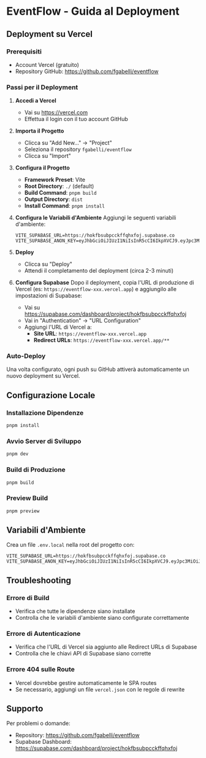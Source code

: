 # EventFlow - Guida al Deployment

## Deployment su Vercel

### Prerequisiti
- Account Vercel (gratuito)
- Repository GitHub: https://github.com/fgabelli/eventflow

### Passi per il Deployment

1. **Accedi a Vercel**
   - Vai su https://vercel.com
   - Effettua il login con il tuo account GitHub

2. **Importa il Progetto**
   - Clicca su "Add New..." → "Project"
   - Seleziona il repository `fgabelli/eventflow`
   - Clicca su "Import"

3. **Configura il Progetto**
   - **Framework Preset**: Vite
   - **Root Directory**: `./` (default)
   - **Build Command**: `pnpm build`
   - **Output Directory**: `dist`
   - **Install Command**: `pnpm install`

4. **Configura le Variabili d'Ambiente**
   Aggiungi le seguenti variabili d'ambiente:
   
   ```
   VITE_SUPABASE_URL=https://hokfbsubpcckffqhxfoj.supabase.co
   VITE_SUPABASE_ANON_KEY=eyJhbGciOiJIUzI1NiIsInR5cCI6IkpXVCJ9.eyJpc3MiOiJzdXBhYmFzZSIsInJlZiI6Imhva2Zic3VicGNja2ZmcWh4Zm9qIiwicm9sZSI6ImFub24iLCJpYXQiOjE3NDQwNDQxMDcsImV4cCI6MjA1OTYyMDEwN30.hX7bTti8Hb4Zs7gMf2aLq6y99r_KOXVEJHBaqkA5lgQ
   ```

5. **Deploy**
   - Clicca su "Deploy"
   - Attendi il completamento del deployment (circa 2-3 minuti)

6. **Configura Supabase**
   Dopo il deployment, copia l'URL di produzione di Vercel (es: `https://eventflow-xxx.vercel.app`) e aggiungilo alle impostazioni di Supabase:
   
   - Vai su https://supabase.com/dashboard/project/hokfbsubpcckffqhxfoj
   - Vai in "Authentication" → "URL Configuration"
   - Aggiungi l'URL di Vercel a:
     - **Site URL**: `https://eventflow-xxx.vercel.app`
     - **Redirect URLs**: `https://eventflow-xxx.vercel.app/**`

### Auto-Deploy

Una volta configurato, ogni push su GitHub attiverà automaticamente un nuovo deployment su Vercel.

## Configurazione Locale

### Installazione Dipendenze
```bash
pnpm install
```

### Avvio Server di Sviluppo
```bash
pnpm dev
```

### Build di Produzione
```bash
pnpm build
```

### Preview Build
```bash
pnpm preview
```

## Variabili d'Ambiente

Crea un file `.env.local` nella root del progetto con:

```env
VITE_SUPABASE_URL=https://hokfbsubpcckffqhxfoj.supabase.co
VITE_SUPABASE_ANON_KEY=eyJhbGciOiJIUzI1NiIsInR5cCI6IkpXVCJ9.eyJpc3MiOiJzdXBhYmFzZSIsInJlZiI6Imhva2Zic3VicGNja2ZmcWh4Zm9qIiwicm9sZSI6ImFub24iLCJpYXQiOjE3NDQwNDQxMDcsImV4cCI6MjA1OTYyMDEwN30.hX7bTti8Hb4Zs7gMf2aLq6y99r_KOXVEJHBaqkA5lgQ
```

## Troubleshooting

### Errore di Build
- Verifica che tutte le dipendenze siano installate
- Controlla che le variabili d'ambiente siano configurate correttamente

### Errore di Autenticazione
- Verifica che l'URL di Vercel sia aggiunto alle Redirect URLs di Supabase
- Controlla che le chiavi API di Supabase siano corrette

### Errore 404 sulle Route
- Vercel dovrebbe gestire automaticamente le SPA routes
- Se necessario, aggiungi un file `vercel.json` con le regole di rewrite

## Supporto

Per problemi o domande:
- Repository: https://github.com/fgabelli/eventflow
- Supabase Dashboard: https://supabase.com/dashboard/project/hokfbsubpcckffqhxfoj

